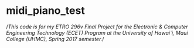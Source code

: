 # midi_piano_test
/*This code is for my ETRO 296v Final Project
for the Electronic & Computer Engineering Technology (ECET) Program
at the University of Hawai`i, Maui College (UHMC), Spring 2017 semester.*/
